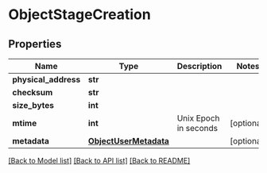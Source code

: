 # ObjectStageCreation


## Properties
Name | Type | Description | Notes
------------ | ------------- | ------------- | -------------
**physical_address** | **str** |  | 
**checksum** | **str** |  | 
**size_bytes** | **int** |  | 
**mtime** | **int** | Unix Epoch in seconds | [optional] 
**metadata** | [**ObjectUserMetadata**](ObjectUserMetadata.md) |  | [optional] 

[[Back to Model list]](../README.md#documentation-for-models) [[Back to API list]](../README.md#documentation-for-api-endpoints) [[Back to README]](../README.md)



